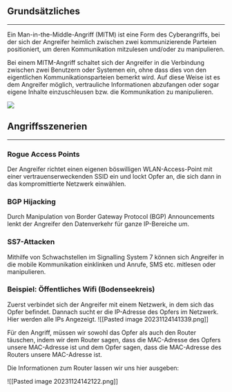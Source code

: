 ## Grundsätzliches
---
Ein Man-in-the-Middle-Angriff (MITM) ist eine Form des Cyberangriffs, bei der sich der Angreifer heimlich zwischen zwei kommunizierende Parteien positioniert, um deren Kommunikation mitzulesen und/oder zu manipulieren.

Bei einem MITM-Angriff schaltet sich der Angreifer in die Verbindung zwischen zwei Benutzern oder Systemen ein, ohne dass dies von den eigentlichen Kommunikationsparteien bemerkt wird. Auf diese Weise ist es dem Angreifer möglich, vertrauliche Informationen abzufangen oder sogar eigene Inhalte einzuschleusen bzw. die Kommunikation zu manipulieren.

![](https://networksimulationtools.com/wp-content/uploads/2020/12/Man-In-The-Middle-Attack-Network-Projects.png)

## Angriffsszenerien
---
### Rogue Access Points 
Der Angreifer richtet einen eigenen böswilligen WLAN-Access-Point mit einer vertrauenserweckenden SSID ein und lockt Opfer an, die sich dann in das kompromittierte Netzwerk einwählen.
### BGP Hijacking
Durch Manipulation von Border Gateway Protocol (BGP) Announcements lenkt der Angreifer den Datenverkehr für ganze IP-Bereiche um.

### SS7-Attacken
Mithilfe von Schwachstellen im Signalling System 7 können sich Angreifer in die mobile Kommunikation einklinken und Anrufe, SMS etc. mitlesen oder manipulieren.
### Beispiel: Öffentliches Wifi (Bodenseekreis)
Zuerst verbindet sich der Angreifer mit einem Netzwerk, in dem sich das Opfer befindet. Dannach sucht er die IP-Adresse des Opfers im Netzwerk. Hier werden alle IPs Angezeigt.
![[Pasted image 20231124141339.png]]

Für den Angriff, müssen wir sowohl das Opfer als auch den Router täuschen, indem wir dem Router sagen, dass die MAC-Adresse des Opfers unsere MAC-Adresse ist und dem Opfer sagen, dass die MAC-Adresse des Routers unsere MAC-Adresse ist.

Die Informationen zum Router lassen wir uns hier ausgeben:

![[Pasted image 20231124142122.png]]
